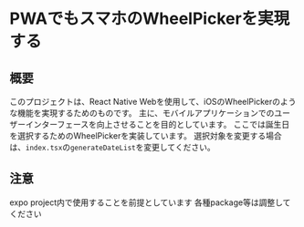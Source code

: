 # PWAでもスマホのWheelPickerを実現する

## 概要
このプロジェクトは、React Native Webを使用して、iOSのWheelPickerのような機能を実現するためのものです。
主に、モバイルアプリケーションでのユーザーインターフェースを向上させることを目的としています。
ここでは誕生日を選択するためのWheelPickerを実装しています。
選択対象を変更する場合は、`index.tsx`の`generateDateList`を変更してください。

## 注意
expo project内で使用することを前提としています
各種package等は調整してください
